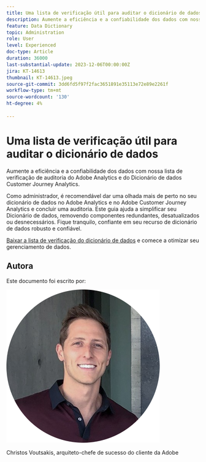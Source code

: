 ```yaml
---
title: Uma lista de verificação útil para auditar o dicionário de dados
description: Aumente a eficiência e a confiabilidade dos dados com nossa lista de verificação de auditoria do Adobe Analytics e do Dicionário de dados Customer Journey Analytics.
feature: Data Dictionary
topic: Administration
role: User
level: Experienced
doc-type: Article
duration: 36000
last-substantial-update: 2023-12-06T00:00:00Z
jira: KT-14613
thumbnail: KT-14613.jpeg
source-git-commit: 3dd6fd5f97f2fac3651891e35113e72e89e2261f
workflow-type: tm+mt
source-wordcount: '130'
ht-degree: 4%

---
```



# Uma lista de verificação útil para auditar o dicionário de dados

Aumente a eficiência e a confiabilidade dos dados com nossa lista de verificação de auditoria do Adobe Analytics e do Dicionário de dados Customer Journey Analytics.

Como administrador, é recomendável dar uma olhada mais de perto no seu dicionário de dados no Adobe Analytics e no Adobe Customer Journey Analytics e concluir uma auditoria. Este guia ajuda a simplificar seu Dicionário de dados, removendo componentes redundantes, desatualizados ou desnecessários. Fique tranquilo, confiante em seu recurso de dicionário de dados robusto e confiável.

[Baixar a lista de verificação do dicionário de dados](https://www.adobe.com/content/dam/www/us/en/digital-experience/in-product/images/Adobe_Analytics_Data_Dictionary_Checklist.pdf) e comece a otimizar seu gerenciamento de dados.

## Autora

Este documento foi escrito por:

![Christos Voutsakis](assets/christos-headshot.png)

Christos Voutsakis, arquiteto-chefe de sucesso do cliente da Adobe